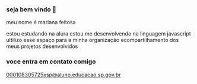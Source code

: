 ### seja bem vindo 👋

meu nome é mariana feitosa

estou estudando na alura
estou me desenvolvendo na linguagem javascript
ultilizo esse espaço para a minha organização ecompartilhamento dos meus projetos desenvolvidos

### voce entra em contato comigo 

000108305725xsp@aluno.educacao.sp.gov.br
